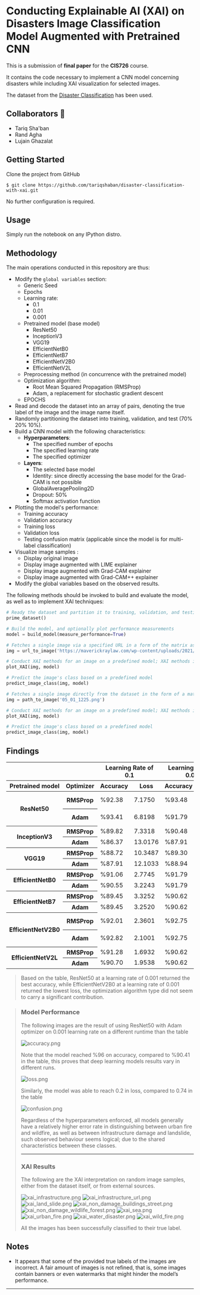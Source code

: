 Conducting Explainable AI (XAI) on Disasters Image Classification Model Augmented with  Pretrained CNN
==============================
This is a submission of **final paper** for the **CIS726** course.

It contains the code necessary to implement a CNN model concerning disasters while including XAI visualization for
selected images.

The dataset from the [Disaster Classification](https://www.kaggle.com/code/teresadl/disaster-classification) has been
used.


Collaborators 🥇
------------

* Tariq Sha'ban
* Rand Agha
* Lujain Ghazalat

Getting Started
------------
Clone the project from GitHub

`$ git clone https://github.com/tariqshaban/disaster-classification-with-xai.git`

No further configuration is required.


Usage
------------
Simply run the notebook on any IPython distro.


Methodology
------------
The main operations conducted in this repository are thus:

* Modify the `global variables` section:
    * Generic Seed
    * Epochs
    * Learning rate:
        * 0.1
        * 0.01
        * 0.001
    * Pretrained model (base model)
        * ResNet50
        * InceptionV3
        * VGG19
        * EfficientNetB0
        * EfficientNetB7
        * EfficientNetV2B0
        * EfficientNetV2L
    * Preprocessing method (in concurrence with the pretrained model)
    * Optimization algorithm:
        * Root Mean Squared Propagation (RMSProp)
        * Adam, a replacement for stochastic gradient descent
    * EPOCHS
* Read and decode the dataset into an array of pairs, denoting the true label of the image and the image name itself.
* Randomly partitioning the dataset into training, validation, and test (70% 20% 10%).
* Build a CNN model with the following characteristics:
    * **Hyperparameters**:
        * The specified number of epochs
        * The specified learning rate
        * The specified optimizer
    * **Layers**:
        * The selected base model
        * Identity: since directly accessing the base model for the Grad-CAM is not possible
        * GlobalAveragePooling2D
        * Dropout: 50%
        * Softmax activation function
* Plotting the model's performance:
    * Training accuracy
    * Validation accuracy
    * Training loss
    * Validation loss
    * Testing confusion matrix (applicable since the model is for multi-label classification)
* Visualize image samples :
    * Display original image
    * Display image augmented with LIME explainer
    * Display image augmented with Grad-CAM explainer
    * Display image augmented with Grad-CAM++ explainer
* Modify the global variables based on the observed results.

The following methods should be invoked to build and evaluate the model, as well as to implement XAI techniques:

``` python
# Ready the dataset and partition it to training, validation, and testing
prime_dataset()

# Build the model, and optionally plot performance measurements
model = build_model(measure_performance=True)
```

``` python
# Fetches a single image via a specified URL in a form of the matrix as a nested list
img = url_to_image('https://maverickraylaw.com/wp-content/uploads/2021/10/shutterstock_1143680258-1.jpg')

# Conduct XAI methods for an image on a predefined model; XAI methods include LIME, Grad-CAM, and Grad-CAM++
plot_XAI(img, model)

# Predict the image's class based on a predefined model
predict_image_class(img, model)
```

``` python
# Fetches a single image directly from the dataset in the form of a matrix as a nested list
img = path_to_image('05_01_1225.png')

# Conduct XAI methods for an image on a predefined model; XAI methods include LIME, Grad-CAM, and Grad-CAM++
plot_XAI(img, model)

# Predict the image's class based on a predefined model
predict_image_class(img, model)
```

Findings
------------

<table>
<thead>
  <tr>
    <th colspan="2"></th>
    <th colspan="2">Learning Rate of 0.1</th>
    <th colspan="2">Learning Rate of 0.01</th>
    <th colspan="2">Learning Rate of 0.001</th>
  </tr>
  <tr>
    <th>Pretrained model</th>
    <th>Optimizer</th>
    <th>Accuracy</th>
    <th>Loss</th>
    <th>Accuracy</th>
    <th>Loss</th>
    <th>Accuracy</th>
    <th>Loss</th>
  </tr>
</thead>
<tbody>
  <tr>
    <th rowspan="2">ResNet50</th>
    <th>RMSProp</th>
    <td>%92.38</td>
    <td>7.1750</td>
    <td>%93.48</td>
    <td>0.7215</td>
    <td>&#9989; %95.16</td>
    <td>0.1901</td>
  </tr>
  <tr>
    <th>Adam</th>
    <td>%93.41</td>
    <td>6.8198</td>
    <td>%91.79</td>
    <td>0.8718</td>
    <td>&#9989; %95.16</td>
    <td>0.1901</td>
  </tr>
  <tr>
    <th rowspan="2">InceptionV3</th>
    <th>RMSProp</th>
    <td>%89.82</td>
    <td>7.3318</td>
    <td>%90.48</td>
    <td>0.8958</td>
    <td>%90.92</td>
    <td>0.2828</td>
  </tr>
  <tr>
    <th>Adam</th>
    <td>%86.37</td>
    <td>13.0176</td>
    <td>%87.91</td>
    <td>1.0381</td>
    <td>%90.92</td>
    <td>0.2828</td>
  </tr>
  <tr>
    <th rowspan="2">VGG19</th>
    <th>RMSProp</th>
    <td>%88.72</td>
    <td>10.3487</td>
    <td>%89.30</td>
    <td>0.9921</td>
    <td>%90.99</td>
    <td>0.3034</td>
  </tr>
  <tr>
    <th>Adam</th>
    <td>%87.91</td>
    <td>12.1033</td>
    <td>%88.94</td>
    <td>0.9679</td>
    <td>%90.99</td>
    <td>0.3034</td>
  </tr>
  <tr>
    <th rowspan="2">EfficientNetB0</th>
    <th>RMSProp</th>
    <td>%91.06</td>
    <td>2.7745</td>
    <td>%91.79</td>
    <td>0.3696</td>
    <td>%93.11</td>
    <td>0.2279</td>
  </tr>
  <tr>
    <th>Adam</th>
    <td>%90.55</td>
    <td>3.2243</td>
    <td>%91.79</td>
    <td>0.3696</td>
    <td>%93.11</td>
    <td>0.2279</td>
  </tr>
  <tr>
    <th rowspan="2">EfficientNetB7</th>
    <th>RMSProp</th>
    <td>%89.45</td>
    <td>3.3252</td>
    <td>%90.62</td>
    <td>0.4246</td>
    <td>%90.99</td>
    <td>0.2771</td>
  </tr>
  <tr>
    <th>Adam</th>
    <td>%89.45</td>
    <td>3.2520</td>
    <td>%90.62</td>
    <td>0.4246</td>
    <td>%90.99</td>
    <td>0.2771</td>
  </tr>
  <tr>
    <th rowspan="2">EfficientNetV2B0</th>
    <th>RMSProp</th>
    <td>%92.01</td>
    <td>2.3601</td>
    <td>%92.75</td>
    <td>0.3006</td>
    <td>%94.07</td>
    <td>&#9989; 0.1897</td>
  </tr>
  <tr>
    <th>Adam</th>
    <td>%92.82</td>
    <td>2.1001</td>
    <td>%92.75</td>
    <td>0.3006</td>
    <td>%94.07</td>
    <td>&#9989; 0.1897</td>
  </tr>
  <tr>
    <th rowspan="2">EfficientNetV2L</th>
    <th>RMSProp</th>
    <td>%91.28</td>
    <td>1.6932</td>
    <td>%90.62</td>
    <td>0.3512</td>
    <td>%91.79</td>
    <td>0.2696</td>
  </tr>
  <tr>
    <th>Adam</th>
    <td>%90.70</td>
    <td>1.9538</td>
    <td>%90.62</td>
    <td>0.3512</td>
    <td>%91.79</td>
    <td>0.2696</td>
  </tr>
</tbody>
</table>

> Based on the table, ResNet50 at a learning rate of 0.001 returned the best accuracy, while EfficientNetV2B0 at a
> learning rate of 0.001 returned the lowest loss, the optimization algorithm type did not seem to carry a significant
> contribution.

> ### Model Performance
>
> The following images are the result of using ResNet50 with Adam optimizer on 0.001 learning rate on a different
> runtime than the table
>
> ![accuracy.png](assets/images/accuracy.jpg)
>
> Note that the model reached %96 on accuracy, compared to %90.41 in the table, this proves that deep learning models
> results vary in different runs.
>
> ![loss.png](assets/images/loss.jpg)
>
> Similarly, the model was able to reach 0.2 in loss, compared to 0.74 in the table
>
> ![confusion.png](assets/images/confusion.jpg)
>
> Regardless of the hyperparameters enforced, all models generally have a relatively higher error rate in distinguishing
> between
> urban fire and wildfire, as well as between infrastructure damage and landslide, such observed behaviour seems
> logical; due to the shared characteristics between these classes.
>
> --------
>
> ### XAI Results
>
> The following are the XAI interpretation on random image samples, either from the dataset itself, or from external
> sources.
>
> ![xai_infrastructure.png](assets/images/explainable_ai/xai_infrastructure.jpg)
> ![xai_infrastructure_url.png](assets/images/explainable_ai/xai_infrastructure_url.jpg)
> ![xai_land_slide.png](assets/images/explainable_ai/xai_land_slide.jpg)
> ![xai_non_damage_buildings_street.png](assets/images/explainable_ai/xai_non_damage_buildings_street.jpg)
> ![xai_non_damage_wildlife_forest.png](assets/images/explainable_ai/xai_non_damage_wildlife_forest.jpg)
> ![xai_sea.png](assets/images/explainable_ai/xai_sea.jpg)
> ![xai_urban_fire.png](assets/images/explainable_ai/xai_urban_fire.jpg)
> ![xai_water_disaster.png](assets/images/explainable_ai/xai_water_disaster.jpg)
> ![xai_wild_fire.png](assets/images/explainable_ai/xai_wild_fire.jpg)
>
> All the images has been successfully classified to their true label.

Notes
------------

* It appears that some of the provided true labels of the images are incorrect. A fair amount of images is not refined,
  that is, some images contain banners or even watermarks that might hinder the model’s performance.

--------